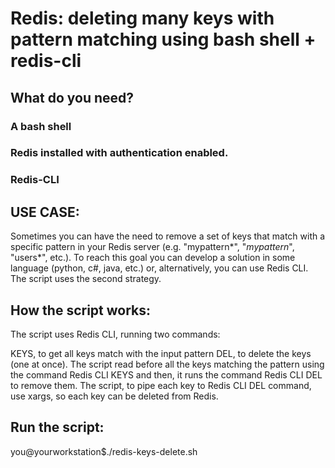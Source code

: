 # Redis: deleting many keys with pattern matching using bash shell + redis-cli
## What do you need?
### A bash shell
### Redis installed with authentication enabled.
### Redis-CLI

## USE CASE:
Sometimes you can have the need to remove a set of keys that match with a specific pattern in your Redis server (e.g. "mypattern*", "*mypattern*", "users*", etc.). To reach this goal you can develop a solution in some language (python, c#, java, etc.) or, alternatively, you can use Redis CLI. The script uses the second strategy.

## How the script works:
The script uses Redis CLI, running two commands:

KEYS, to get all keys match with the input pattern
DEL, to delete the keys (one at once).
The script read before all the keys matching the pattern using the command Redis CLI KEYS and then, it runs the command Redis CLI DEL to remove them. The script, to pipe each key to Redis CLI DEL command, use xargs, so each key can be deleted from Redis.

## Run the script:
you@yourworkstation$./redis-keys-delete.sh
